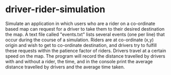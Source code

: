 # driver-rider-simulation
Simulate an application in which users who are a rider on a co-ordinate based map can request for a driver to take them 
to their desired destination the map. A text file called "events.txt" lists several events (one per line) that
occur during the course of a simulation. Riders are at co-ordinate (x,y) origin and wish to get to co-ordinate destination, 
and drivers try to fulfill these requests within the patience factor of riders. Drivers travel at a certain speed on the map.
The program will record the distance travelled by drivers with and without a rider, the time, and in the console print the 
average distance travelled by drivers and the average time taken.
